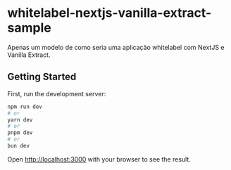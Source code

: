 # whitelabel-nextjs-vanilla-extract-sample
Apenas um modelo de como seria uma aplicação whitelabel com NextJS e Vanilla Extract.

## Getting Started

First, run the development server:

```bash
npm run dev
# or
yarn dev
# or
pnpm dev
# or
bun dev
```

Open [http://localhost:3000](http://localhost:3000) with your browser to see the result.
